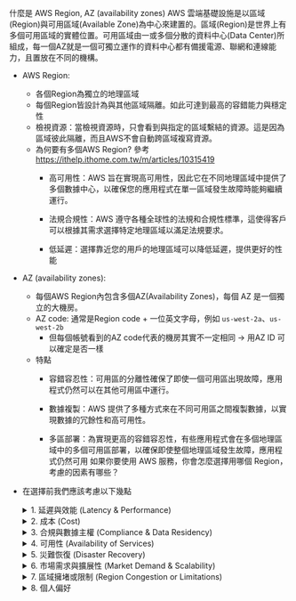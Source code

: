 什麼是 AWS Region, AZ (availability zones)
AWS 雲端基礎設施是以區域(Region)與可用區域(Available Zone)為中心來建置的。區域(Region)是世界上有多個可用區域的實體位置。可用區域由一或多個分散的資料中心(Data Center)所組成，每一個AZ就是一個可獨立運作的資料中心都有備援電源、聯網和連線能力，且置放在不同的機構。
- AWS Region: 
    - 各個Region為獨立的地理區域
    - 每個Region皆設計為與其他區域隔離。如此可達到最高的容錯能力與穩定性
    - 檢視資源：當檢視資源時，只會看到與指定的區域繫結的資源。這是因為區域彼此隔離，而且AWS不會自動跨區域複寫資源。
    - 為何要有多個AWS Region? 參考 <https://ithelp.ithome.com.tw/m/articles/10315419>
        - 高可用性：AWS 旨在實現高可用性，因此它在不同地理區域中提供了多個數據中心，以確保您的應用程式在單一區域發生故障時能夠繼續運行。

        - 法規合規性：AWS 遵守各種全球性的法規和合規性標準，這使得客戶可以根據其需求選擇特定地理區域以滿足法規要求。

        - 低延遲：選擇靠近您的用戶的地理區域可以降低延遲，提供更好的性能
- AZ (availability zones):
    - 每個AWS Region內包含多個AZ(Availability Zones)，每個 AZ 是一個獨立的大機房。
    - AZ code: 通常是Region code + 一位英文字母，例如
        ```us-west-2a```、```us-west-2b```
        - 但每個帳號看到的AZ code代表的機房其實不一定相同 
            -> 用AZ ID 可以確定是否一樣
    - 特點
        - 容錯容忍性：可用區的分離性確保了即使一個可用區出現故障，應用程式仍然可以在其他可用區中運行。

        - 數據複製：AWS 提供了多種方式來在不同可用區之間複製數據，以實現數據的冗餘性和高可用性。

        - 多區部署：為實現更高的容錯容忍性，有些應用程式會在多個地理區域中的多個可用區部署，以確保即使整個地理區域發生故障，應用程式仍然可用
如果你要使用 AWS 服務，你會怎麼選擇用哪個 Region，考慮的因素有哪些？
- 在選擇前我們應該考慮以下幾點
    <details>
    <summary>1. 延遲與效能 (Latency & Performance)</summary>
    
    距離使用者最近：選擇離你的主要用戶群或系統最近的 Region，可以最大限度減少網路延遲，提升應用程序的效能。
    邊緣節點 (Edge locations)：對於需要內容分發（例如使用 CloudFront 的 CDN），我會查看邊緣節點的分佈位置，並選擇靠近這些節點的 Region。

    如何決策：

    - 測試不同 Region 的延遲，可以使用 AWS 提供的工具或 ping 測試。
    - 檢查 AWS Edge locations，確保內容分發能快速抵達目標用戶。
    </details>

    <details>
    <summary>2. 成本 (Cost)</summary>

    不同的 AWS Region 之間，服務價格有差異。有些 Region 的資源價格相對便宜，尤其是像 EC2、S3 和 RDS 等服務。
    數據傳輸費用：Region 間的數據傳輸費用也有所不同，因此如果你的架構涉及多個 Region 之間的大量數據傳輸，則應該選擇數據傳輸成本較低的 Region。

    如何決策：

    - 比較你所需服務在不同 Region 的定價，AWS 提供詳細的 Region 定價表。
    - 根據你的應用程式需求，評估不同服務的數據傳輸費用。
    </details>

    <details>
    <summary>3. 合規與數據主權 (Compliance & Data Residency)</summary>

    法律要求：某些國家或地區有法律規定，要求用戶的數據必須存儲在特定地區內。例如，歐盟的 GDPR 規定數據必須存放在 EU 內，這時應選擇 AWS 歐盟區的 Region。
    數據主權：選擇符合本地數據主權要求的 Region，避免違規的風險。

    如何決策：

    - 了解所在行業或用戶所在國家/地區的法律規範，例如 GDPR 或 HIPAA 合規要求。
    - 使用 AWS 的 合規性指南 檢查不同 Region 的合規性。
    </details>

    <details>
    <summary>4. 可用性 (Availability of Services)</summary>

    服務可用性：AWS 的某些新服務或功能只在特定的 Region 首先推出。如果你需要使用某個特定的服務，則應檢查該服務是否在目標 Region 可用。
    可用區域 (Availability Zones)：一些 Region 內的可用區域數量較多，能夠提供更高的冗餘和容錯能力。

    如何決策：

    - 使用 AWS Regional Services List 檢查所需的服務是否在目標 Region 可用。
    - 選擇有足夠可用區域支持高可用性架構的 Region。
    </details>

    <details>
    <summary>5. 災難恢復 (Disaster Recovery)</summary>

    地理冗餘：在某些架構中，會使用多個地理位置來實現災難恢復 (DR) 策略。選擇彼此之間足夠距離的 Region，能夠減少同一自然災害或故障對所有服務的影響。
    跨 Region 數據備份：如果需要跨 Region 備份，則應選擇兩個彼此距離合適且成本合理的 Region。

    如何決策：

    - 根據系統的恢復時間目標 (RTO) 和恢復點目標 (RPO)，設計合適的災難恢復策略，並選擇合適的主備 Region。
    </details>

    <details>
    <summary>6. 市場需求與擴展性 (Market Demand & Scalability)</summary>

    如果你的業務重點是在某個特定市場，應該選擇該市場附近的 AWS Region，以便降低網路延遲並增強用戶體驗。
    擴展性：某些 Region 的資源需求高峰期時可能出現資源不足或價格波動的情況，這時需要考慮選擇那些資源供應更穩定的 Region。

    如何決策：

    - 評估你的市場位置和擴展計劃，選擇能夠支持未來增長需求的 Region。
    </details>

    <details>
    <summary>7. 區域擁堵或限制 (Region Congestion or Limitations)</summary>

    某些熱門的 Region 可能經常處於高負載狀態，導致服務延遲或性能問題。
    預算和配額限制：AWS 在不同 Region 對某些服務有配額限制，例如 EC2 實例的啟動數量等，應考慮是否會影響你的擴展需求。
    </details>

    <details>
    <summary>8. 個人偏好</summary>

    在選擇 Region 時，有時可能會根據個人的偏好和熟悉程度來做決定，這取決於你的經驗和對特定地區的信任感。
    </details>

